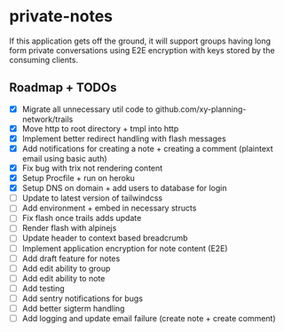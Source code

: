 # private-notes

If this application gets off the ground, it will support groups having long form private
conversations using E2E encryption with keys stored by the consuming clients.

## Roadmap + TODOs

- [x] Migrate all unnecessary util code to github.com/xy-planning-network/trails
- [x] Move http to root directory + tmpl into http
- [x] Implement better redirect handling with flash messages
- [x] Add notifications for creating a note + creating a comment (plaintext email using basic auth)
- [x] Fix bug with trix not rendering content
- [x] Setup Procfile + run on heroku
- [x] Setup DNS on domain + add users to database for login
- [ ] Update to latest version of tailwindcss
- [ ] Add environment + embed in necessary structs
- [ ] Fix flash once trails adds update
- [ ] Render flash with alpinejs
- [ ] Update header to context based breadcrumb
- [ ] Implement application encryption for note content (E2E)
- [ ] Add draft feature for notes
- [ ] Add edit ability to group
- [ ] Add edit ability to note
- [ ] Add testing
- [ ] Add sentry notifications for bugs
- [ ] Add better sigterm handling
- [ ] Add logging and update email failure (create note + create comment)
